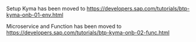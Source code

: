 
Setup Kyma has been moved to
https://developers.sap.com/tutorials/btp-kyma-onb-01-env.html

Microservice and Function has been moved to
https://developers.sap.com/tutorials/btp-kyma-onb-02-func.html